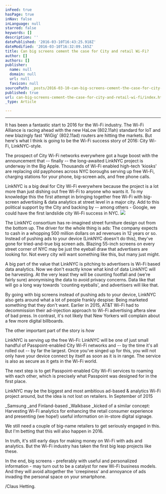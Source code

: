 ```yaml
---
inFeed: true
hasPage: true
inNav: false
inLanguage: null
starred: false
keywords: []
description: ''
datePublished: '2016-03-10T16:43:25.918Z'
dateModified: '2016-03-10T16:32:09.165Z'
title: Can big screens cement the case for City and retail Wi-Fi?
author: []
authors: []
publisher:
  name: null
  domain: null
  url: null
  favicon: null
sourcePath: _posts/2016-03-10-can-big-screens-cement-the-case-for-city-and-retail-wi-fi.md
published: true
url: can-big-screens-cement-the-case-for-city-and-retail-wi-fi/index.html
_type: Article

---
```

****

It has been a fantastic start to 2016 for the Wi-Fi industry. The Wi-Fi
Alliance is racing ahead with the new HaLow (802.11ah) standard for IoT and new
blazingly fast 'WiGig' (802.11ad) routers are hitting the markets. But here's
what I think is going to be the Wi-Fi success story of 2016: City Wi-Fi,
LinkNYC-style. 

The prospect of City Wi-Fi networks everywhere got a huge boost with the
announcement that -- finally -- the long-awaited LinkNYC project is underway in
the Big Apple. Thousands of Wi-Fi enabled high-tech 'kiosks' are replacing old
payphones across NYC boroughs serving up free Wi-Fi, charging stations for your
phone, big-screen ads, and free phone calls. 

LinkNYC is a big deal for City Wi-Fi everywhere because the project is a
lot more than just dishing out free Wi-Fi to anyone who wants it. To my
knowledge this the first attempt in bringing together free Wi-Fi with
big-screen advertising & data analytics at street level in a major city.
Add to this political support by the City and backing by -- among others -
Google, we could have the first landslide city Wi-Fi success in NYC. ![](https://the-grid-user-content.s3-us-west-2.amazonaws.com/0a53bf3c-3237-4038-9786-39dd4309e977.jpg)

The LinkNYC consortium has re-imagined street furniture design out from
the bottom up. The driver for the whole thing is ads: The company expects to
cash in a whopping 500 million dollars on ad revenues in 12 years or so.
Instead of pushing ads to your device (LinkNYC doesn't do this), they've gone
for tried-and-true big screen ads. Blazing 55-inch screens on every street
corner of NYC may be just the eyeball draw that advertisers are looking for. Not
every city will want something like this, but many just might. 

A big part of the value that LinkNYC is pitching to advertisers is Wi-Fi
based data analytics. Now we don't exactly know what kind of data LinkNYC will
be harvesting. At the very least they will be counting footfall and (we're
fairly sure) anonymising the data to avoid privacy concerns. Data like that
will go a long way towards 'counting eyeballs', and advertisers will like that.

By going with big screens instead of pushing ads to your device, LinkNYC
also gets around what a lot of people frankly despise: Being marketed something
that they don't want. Earlier in 2015, AT&T Wi-Fi had to decommission their
ad-injection approach to Wi-Fi advertising aftera slew of bad press.  In contrast, it's not likely that New Yorkers
will complain about a few more digital billboards. 

The other important part of the story is _how_

LinkNYC is serving up the free Wi-Fi: LinkNYC will be one of
just small handful of Passpoint-enabled City Wi-Fi networks and -- by the time
it's all rolled out -- by far the largest. Once you've singed up for this, you
will not only have your device connect by itself as soon as it is in range. The
service is also as secure as it gets in the Wi-Fi world.

The next step is to get Passpoint-enabled
City Wi-Fi services to roaming with each other, which is precisely what
Passpoint was designed for in the first place. 

LinkNYC may be the biggest and most ambitious ad-based & analytics
Wi-Fi project around, but the idea is not lost on retailers. In September of
2015 

_Samsung _and Finland-based _Walkbase _kicked of a similar concept: Harvesting Wi-Fi analytics for enhancing the
retail consumer experience and presenting (we hope!) useful information on
in-store digital signage. 

We still need
a couple of big-name retailers to get seriously engaged in this. But I'm
betting that this will also happen in 2016\. 

In truth, it's still early days for making money on Wi-Fi with ads and
analytics. But the Wi-Fi industry has taken the first big leap projects like
these. 

In the end, big screens -
preferably with useful and personalized information - may turn out to be a
catalyst for new Wi-Fi business models. And they will avoid altogether the
'creepiness' and annoyance of ads invading the personal space on your
smartphone. 

[][0]

/Claus Hetting. 

[0]: http://www.walkbase.com/blog/walkbase-and-samsung-launch-an-augmented-advertising-solution-for-british-retailers